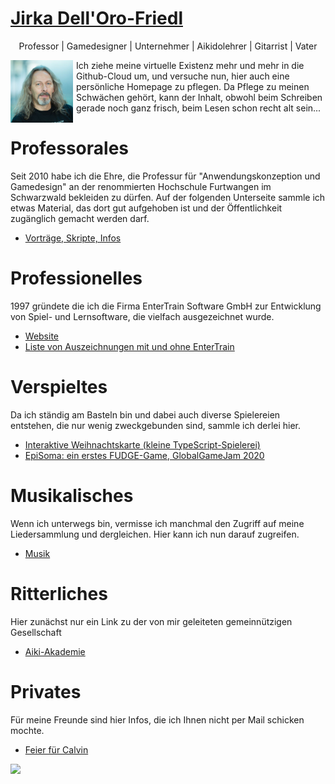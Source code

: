 # [Jirka Dell'Oro-Friedl](https://JirkaDellOro.github.io)
<p align="center">Professor | Gamedesigner | Unternehmer | Aikidolehrer | Gitarrist | Vater</p>

<a href="JirkaSmall.jpg" target="_blank"><img src="JirkaSmall.jpg" width="100" style="float:left; display=inline; margin-right: 5px"/></a> Ich ziehe meine virtuelle Existenz mehr und mehr in die Github-Cloud um, und versuche nun, hier auch eine persönliche Homepage zu pflegen. Da Pflege zu meinen Schwächen gehört, kann der Inhalt, obwohl beim Schreiben gerade noch ganz frisch, beim Lesen schon recht alt sein...

# Professorales
Seit 2010 habe ich die Ehre, die Professur für "Anwendungskonzeption und Gamedesign" an der renommierten Hochschule Furtwangen im Schwarzwald bekleiden zu dürfen. Auf der folgenden Unterseite sammle ich etwas Material, das dort gut aufgehoben ist und der Öffentlichkeit zugänglich gemacht werden darf.
- [Vorträge, Skripte, Infos](Prof)  

# Professionelles
1997 gründete die ich die Firma EnterTrain Software GmbH zur Entwicklung von Spiel- und Lernsoftware, die vielfach ausgezeichnet wurde.
- [Website](https://www.entertrain.com)
- [Liste von Auszeichnungen mit und ohne EnterTrain](EnterTrain/Awards)

# Verspieltes
Da ich ständig am Basteln bin und dabei auch diverse Spielereien entstehen, die nur wenig zweckgebunden sind, sammle ich derlei hier.
- [Interaktive Weihnachtskarte (kleine TypeScript-Spielerei)](Gamedesign/LetItSnow/start.html)
- [EpiSoma: ein erstes FUDGE-Game, GlobalGameJam 2020](https://jirkadelloro.github.io/Episoma/)

# Musikalisches
Wenn ich unterwegs bin, vermisse ich manchmal den Zugriff auf meine Liedersammlung und dergleichen. Hier kann ich nun darauf zugreifen.
- [Musik](Musik)

# Ritterliches
Hier zunächst nur ein Link zu der von mir geleiteten gemeinnützigen Gesellschaft
- [Aiki-Akademie](http://www.aiki-akademie.org)

# Privates
Für meine Freunde sind hier Infos, die ich Ihnen nicht per Mail schicken mochte.
- [Feier für Calvin](Privat/Calvin/Feier18)


<a href="http://www.youtube.com/watch?v=pL2NtjKbza4"><img src="http://img.youtube.com/vi/pL2NtjKbza4/0.jpg" width="25%"/></a>
